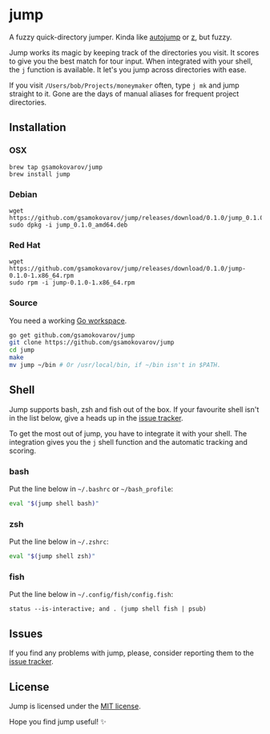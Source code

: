 # jump

A fuzzy quick-directory jumper. Kinda like [autojump] or [z], but  fuzzy.

Jump works its magic by keeping track of the directories you visit. It scores
to give you the best match for tour input. When integrated with your shell, the
`j` function is available. It let's you jump across directories with ease.

If you visit `/Users/bob/Projects/moneymaker` often, type `j mk` and jump
straight to it. Gone are the days of manual aliases for frequent project
directories.

## Installation

### OSX

```shell
brew tap gsamokovarov/jump
brew install jump
```

### Debian

```shell
wget https://github.com/gsamokovarov/jump/releases/download/0.1.0/jump_0.1.0_amd64.deb
sudo dpkg -i jump_0.1.0_amd64.deb
```

### Red Hat

```shell
wget https://github.com/gsamokovarov/jump/releases/download/0.1.0/jump-0.1.0-1.x86_64.rpm
sudo rpm -i jump-0.1.0-1.x86_64.rpm
```

### Source

You need a working [Go workspace].

```bash
go get github.com/gsamokovarov/jump
git clone https://github.com/gsamokovarov/jump
cd jump
make
mv jump ~/bin # Or /usr/local/bin, if ~/bin isn't in $PATH.
```

## Shell

Jump supports bash, zsh and fish out of the box. If your favourite shell isn't
in the list below, give a heads up in the [issue tracker].

To get the most out of jump, you have to integrate it with your shell. The
integration gives you the `j` shell function and the automatic tracking and
scoring.

### bash

Put the line below in `~/.bashrc` or `~/bash_profile`:

```bash
eval "$(jump shell bash)"
```

### zsh

Put the line below in `~/.zshrc`:

```zsh
eval "$(jump shell zsh)"
```

### fish

Put the line below in `~/.config/fish/config.fish`:

```fish
status --is-interactive; and . (jump shell fish | psub)
```

## Issues

If you find any problems with jump, please, consider reporting them to the
[issue tracker].

## License

Jump is licensed under the [MIT license].

Hope you find jump useful! :sparkles:

[autojump]: https://github.com/wting/autojump
[z]: https://github.com/rupa/z
[Go workspace]: https://golang.org/doc/code.html#Workspaces
[issue tracker]: https://github.com/gsamokovarov/jump/issues
[MIT license]: https://github.com/gsamokovarov/jump/blob/master/LICENSE.txt
